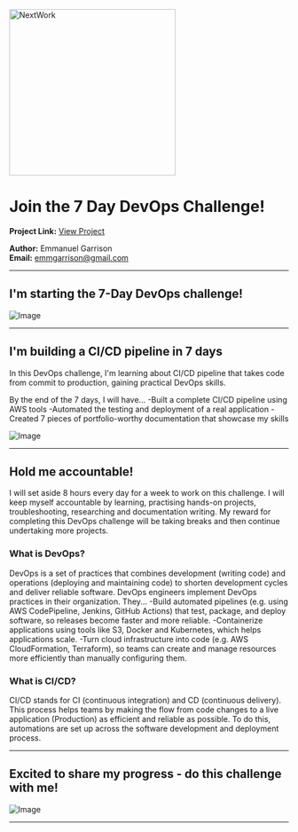 <img src="https://cdn.prod.website-files.com/677c400686e724409a5a7409/6790ad949cf622dc8dcd9fe4_nextwork-logo-leather.svg" alt="NextWork" width="300" />

# Join the 7 Day DevOps Challenge!

**Project Link:** [View Project](http://learn.nextwork.org/projects/aws-devops-cicd)

**Author:** Emmanuel Garrison  
**Email:** emmgarrison@gmail.com

---

## I'm starting the 7-Day DevOps challenge!

![Image](http://learn.nextwork.org/stimulated_black_timid_rambutan/uploads/aws-devops-cicd_ba6d42ae)

---

## I'm building a CI/CD pipeline in 7 days

In this DevOps challenge, I'm learning about CI/CD pipeline that takes code from commit to production, gaining practical DevOps skills.

By the end of the 7 days, I will have...
-Built a complete CI/CD pipeline using AWS tools
-Automated the testing and deployment of a real application
-Created 7 pieces of portfolio-worthy documentation that showcase my skills

![Image](http://learn.nextwork.org/stimulated_black_timid_rambutan/uploads/aws-devops-cicd_a1b2c3d4)

---

## Hold me accountable!

I will set aside 8 hours every day for a week to work on this challenge. I will keep myself accountable by learning, practising hands-on projects, troubleshooting, researching and documentation writing. My reward for completing this DevOps challenge will be taking breaks and then continue undertaking more projects.

### What is DevOps?

DevOps is a set of practices that combines development (writing code) and operations (deploying and maintaining code) to shorten development cycles and deliver reliable software.
DevOps engineers implement DevOps practices in their organization. They...
-Build automated pipelines (e.g. using AWS CodePipeline, Jenkins, GitHub Actions) that test, package, and deploy software, so releases become faster and more reliable.
-Containerize applications using tools like S3, Docker and Kubernetes, which helps applications scale.
-Turn cloud infrastructure into code (e.g. AWS CloudFormation, Terraform), so teams can create and manage resources more efficiently than manually configuring them.

### What is CI/CD?

CI/CD stands for CI (continuous integration) and CD (continuous delivery). This process helps teams by making the flow from code changes to a live application (Production) as efficient and reliable as possible. To do this, automations are set up across the software development and deployment process.

---

## Excited to share my progress - do this challenge with me!

![Image](http://learn.nextwork.org/stimulated_black_timid_rambutan/uploads/aws-devops-cicd_ba6d42ae)

---
